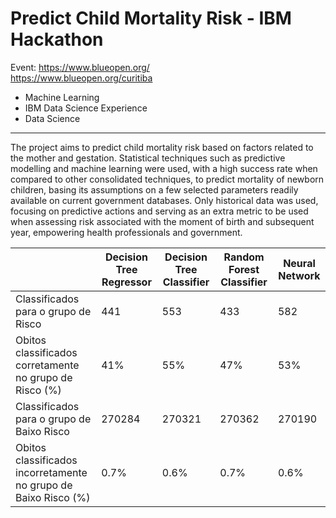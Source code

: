 # Predict Child Mortality Risk - IBM Hackathon 

Event: https://www.blueopen.org/<br>
       https://www.blueopen.org/curitiba
                 
* Machine Learning<br>
* IBM Data Science Experience
* Data Science

-----------------

The project aims to predict child mortality risk based on factors related to the mother and gestation. Statistical techniques such as predictive modelling and machine learning were used, with a high success rate when compared to other consolidated techniques, to predict mortality of newborn children, basing its assumptions on a few selected parameters readily available on current government databases. Only historical data was used, focusing on predictive actions and serving as an extra metric to be used when assessing risk associated with  the moment of birth and subsequent year, empowering health professionals and government.


| | Decision Tree Regressor                                         | Decision Tree Classifier | Random Forest Classifier | Neural Network |        
|-----------------------------------------------------------------|--------------------------|--------------------------|----------------|--------|
| Classificados para o grupo de Risco                             | 441                      | 553                      | 433            | 582    |
| Obitos classificados corretamente no grupo de Risco (%)         | 41%                      | 55%                      | 47%            | 53%    |
| Classificados para o grupo de Baixo Risco                       | 270284                   | 270321                   | 270362         | 270190 |
| Obitos classificados incorretamente no grupo de Baixo Risco (%) | 0.7%                     | 0.6%                     | 0.7%           | 0.6%   |
